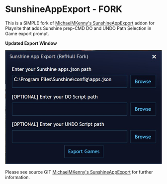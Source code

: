 # SunshineAppExport - FORK

This is a SIMPLE fork of [MichaelMKenny's SunshineAppExport](https://github.com/MichaelMKenny/SunshineAppExport) addon for Playnite that adds Sunshine prep-CMD DO and UNDO Path Selection in Game export prompt.

**Updated Export Window**

![alt text](https://github.com/RefNull/SunshineAppExport/blob/master/dialog_screenshot_fork.jpg)

Please see source GIT [MichaelMKenny's SunshineAppExport](https://github.com/MichaelMKenny/SunshineAppExport) for further information.
